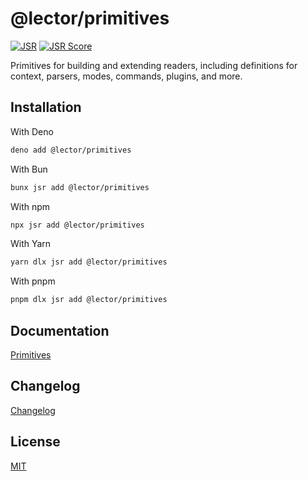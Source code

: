 # @lector/primitives

[![JSR](https://jsr.io/badges/@lector/primitives)](https://jsr.io/@lector/primitives) [![JSR Score](https://jsr.io/badges/@lector/primitives/score)](https://jsr.io/@lector/primitives)

Primitives for building and extending readers, including definitions for context, parsers, modes, commands, plugins, and more.

## Installation

With Deno

```sh
deno add @lector/primitives
```

With Bun

```sh
bunx jsr add @lector/primitives
```

With npm

```sh
npx jsr add @lector/primitives
```

With Yarn

```sh
yarn dlx jsr add @lector/primitives
```

With pnpm

```sh
pnpm dlx jsr add @lector/primitives
```

## Documentation

[Primitives](https://lector.pages.dev/docs/primitives)

## Changelog

[Changelog](CHANGELOG.md)

## License

[MIT](../../LICENSE)
